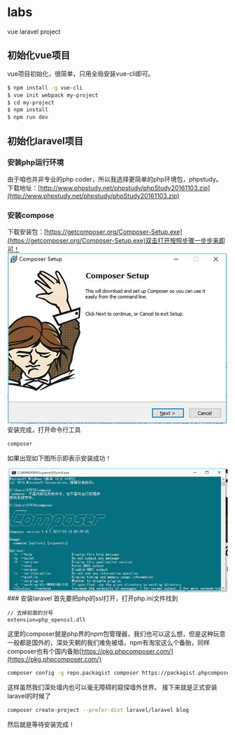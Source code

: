 # labs
vue laravel project
## 初始化vue项目
vue项目初始化，很简单，只用全局安装vue-cli即可。
``` bash
$ npm install -g vue-cli
$ vue init webpack my-project
$ cd my-project
$ npm install
$ npm run dev
```
## 初始化laravel项目
### 安装php运行环境
由于咱也并非专业的php coder，所以我选择更简单的php环境包，phpstudy。下载地址：[http://www.phpstudy.net/phpstudy/phpStudy20161103.zip](http://www.phpstudy.net/phpstudy/phpStudy20161103.zip)
### 安装compose
下载安装包：[https://getcomposer.org/Composer-Setup.exe](https://getcomposer.org/Composer-Setup.exe)双击打开按照步骤一步步来即可！
<img src="book/1.jpg"/>
安装完成，打开命令行工具
``` bash
composer
```
如果出现如下图所示即表示安装成功！

<img src="book/2.jpg"/>
### 安装laravel
首先要把php的ssl打开，打开php.ini文件找到

```
// 去掉前面的分号
extension=php_openssl.dll 
```
这里的composer就是php界的npm包管理器，我们也可以这么想，但是这种玩意一般都是国外的，深处天朝的我们难免被墙，npm有淘宝这么个备胎，同样composer也有个国内备胎[https://pkg.phpcomposer.com/](https://pkg.phpcomposer.com/)
``` bash
composer config -g repo.packagist composer https://packagist.phpcomposer.com
```
这样虽然我们深处墙内也可以毫无障碍的窥探墙外世界。
接下来就是正式安装laravel的时候了
``` bash
composer create-project --prefer-dist laravel/laravel blog
```
然后就是等待安装完成！